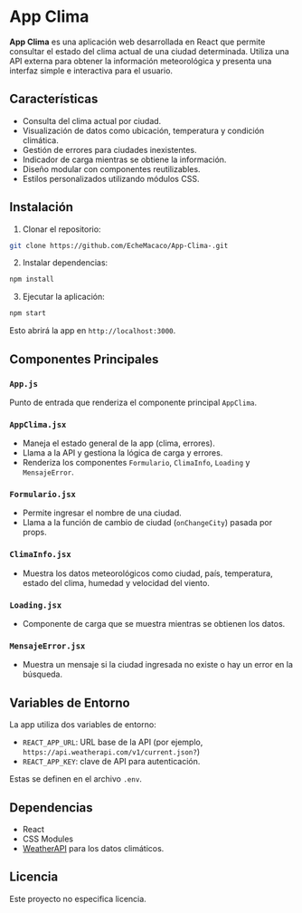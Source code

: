 # App Clima

**App Clima** es una aplicación web desarrollada en React que permite consultar el estado del clima actual de una ciudad determinada. Utiliza una API externa para obtener la información meteorológica y presenta una interfaz simple e interactiva para el usuario.

## Características

- Consulta del clima actual por ciudad.
- Visualización de datos como ubicación, temperatura y condición climática.
- Gestión de errores para ciudades inexistentes.
- Indicador de carga mientras se obtiene la información.
- Diseño modular con componentes reutilizables.
- Estilos personalizados utilizando módulos CSS.


## Instalación

1. Clonar el repositorio:

```bash
git clone https://github.com/EcheMacaco/App-Clima-.git
```

2. Instalar dependencias:

```bash
npm install
```

3. Ejecutar la aplicación:

```bash
npm start
```

Esto abrirá la app en `http://localhost:3000`.

## Componentes Principales

### `App.js`

Punto de entrada que renderiza el componente principal `AppClima`.

### `AppClima.jsx`

- Maneja el estado general de la app (clima, errores).
- Llama a la API y gestiona la lógica de carga y errores.
- Renderiza los componentes `Formulario`, `ClimaInfo`, `Loading` y `MensajeError`.

### `Formulario.jsx`

- Permite ingresar el nombre de una ciudad.
- Llama a la función de cambio de ciudad (`onChangeCity`) pasada por props.

### `ClimaInfo.jsx`

- Muestra los datos meteorológicos como ciudad, país, temperatura, estado del clima, humedad y velocidad del viento.

### `Loading.jsx`

- Componente de carga que se muestra mientras se obtienen los datos.

### `MensajeError.jsx`

- Muestra un mensaje si la ciudad ingresada no existe o hay un error en la búsqueda.

## Variables de Entorno

La app utiliza dos variables de entorno:

- `REACT_APP_URL`: URL base de la API (por ejemplo, `https://api.weatherapi.com/v1/current.json?`)
- `REACT_APP_KEY`: clave de API para autenticación.

Estas se definen en el archivo `.env`.

## Dependencias

- React
- CSS Modules
- [WeatherAPI](https://www.weatherapi.com/) para los datos climáticos.

## Licencia

Este proyecto no especifica licencia.

